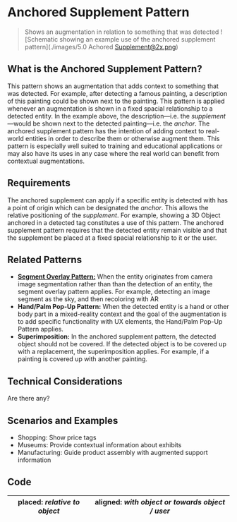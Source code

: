 # Anchored Supplement Pattern
> Shows an augmentation in relation to something that was detected
![Schematic showing an example use of the anchored supplement pattern](./images/5.0 Achored Supplement@2x.png)

## What is the Anchored Supplement Pattern?
This pattern shows an augmentation that adds context to something that was detected. For example, after detecting a famous painting, a description of this painting could be shown next to the painting.
This pattern is applied whenever an augmentation is shown in a fixed spacial relationship to a detected entity. In the example above, the description—i.e. the _supplement_—would be shown next to the detected painting—i.e. the _anchor_.  The anchored supplement pattern has the intention of adding context to real-world entities in order to describe them or otherwise augment them.
This pattern is especially well suited to training and educational applications or may also have its uses in any case where the real world can benefit from contextual augmentations.

## Requirements
The anchored supplement can apply if a specific entity is detected with has a point of origin which can be designated the _anchor_. This allows the relative positioning of the _supplement_. For example, showing a 3D Object anchored in a detected tag constitutes a use of this pattern. 
The anchored supplement pattern requires that the detected entity remain visible and that the supplement be placed at a fixed spacial relationship to it or the user.

## Related Patterns
- [**Segment Overlay Pattern:**](segment-overlay.md) When the entity originates from camera image segmentation rather than than the detection of an entity, the segment overlay pattern applies. For example, detecting an image segment as the sky, and then recoloring with AR 
- **Hand/Palm Pop-Up Pattern:** When the detected entity is a hand or other body part in a mixed-reality context and the goal of the augmentation is to add specific functionality with UX elements, the Hand/Palm Pop-Up Pattern applies.
- **Superimposition:** In the anchored supplement pattern, the detected object should not be covered. If the detected object is to be covered up with a replacement, the superimposition applies. For example, if a painting is covered up with another painting.

## Technical Considerations
Are there any?

## Scenarios and Examples
- Shopping: Show price tags
- Museums: Provide contextual information about exhibits
- Manufacturing: Guide product assembly with augmented support information

## Code
| placed: _relative to object_ | aligned: _with object or towards object / user_ |
|---|---|

